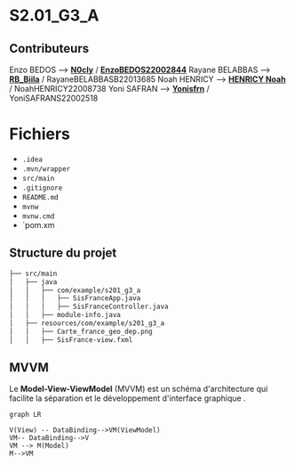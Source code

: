 # S2.01_G3_A

## Contributeurs
Enzo BEDOS --> [**N0cly**](https://github.com/N0cly) / [**EnzoBEDOS22002844**](https://github.com/EnzoBEDOSB22002844)
Rayane BELABBAS --> [**RB_Biila**](https://github.com/RayaneBELABBASB22013685)  / RayaneBELABBASB22013685
Noah HENRICY --> [**HENRICY Noah**](https://github.com/NoahHENRICYH22008738) / NoahHENRICY22008738
Yoni SAFRAN --> [**Yonisfrn**](https://github.com/YoniSAFRANS22002518) / YoniSAFRANS22002518

# Fichiers

- `.idea`
- `.mvn/wrapper`
-  `src/main`
-  `.gitignore`
-  `README.md`
-  `mvnw`
-  `mvnw.cmd`
-  `pom.xm

## Structure du projet
```markdown
├── src/main
│   ├── java
│   │   ├── com/example/s201_g3_a
│   │   │   ├── SisFranceApp.java
│   │   │   ├── SisFranceController.java
│   │   ├── module-info.java
│   ├── resources/com/example/s201_g3_a
│   │   ├── Carte_france_geo_dep.png
│   │   ├── SisFrance-view.fxml
```


## MVVM
Le **Model-View-ViewModel** (MVVM) est un schéma d'architecture qui facilite la séparation et le développement d'interface graphique .
```mermaid
graph LR

V(View) -- DataBinding-->VM(ViewModel)
VM-- DataBinding-->V
VM --> M(Model)
M-->VM


```
